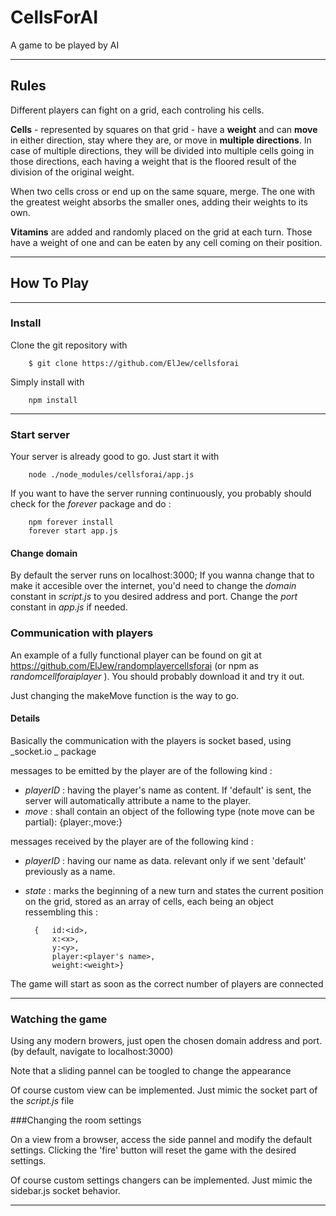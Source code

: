 # CellsForAI

A game to be played by AI

-----------------------------

## Rules

Different players can fight on a grid, each controling his cells.

**Cells** - represented by squares on that grid - have a **weight** and can **move** in either direction,  stay where they are, or move in **multiple directions**. In case of multiple directions, they will be divided into multiple cells going in those directions, each having a weight that is the floored result of the division of the original weight.

When two cells cross or end up on the same square, merge. The one with the greatest weight absorbs the smaller ones, adding their weights to its own.

**Vitamins** are added and randomly placed on the grid at each turn. Those have a weight of one and can be eaten by any cell coming on their position.

---------------------------

## How To Play

----------------------------


### Install

Clone the git repository with

		

		$ git clone https://github.com/ElJew/cellsforai


Simply install with 

		npm install

----------------------------


### Start server

Your server is already good to go. Just start it with 

		node ./node_modules/cellsforai/app.js

If you want to have the server running continuously, you probably should check for the _forever_ package and do :

		npm forever install
		forever start app.js

#### Change domain

By default the server runs on localhost:3000; If you wanna change that to make it accesible over the internet, you'd need to change the _domain_ constant in _script.js_ to you desired address and port. Change the _port_ constant in _app.js_ if needed.

### Communication with players

An example of a fully functional player can be found on git at https://github.com/ElJew/randomplayercellsforai (or npm as _randomcellforaiplayer_ ). You should probably download it and try it out.


Just changing the makeMove function is the way to go.

#### Details

Basically the communication with the players is socket based, using _socket.io _ package

messages to be emitted by the player are of the following kind :

+ _playerID_ : having the player's name as content. If 'default' is sent, the server will automatically attribute a name to the player.
+ _move_ : shall contain an object of the following type (note move can be partial):
		{player:<playername>,move:<moveArray>}

messages received by the player are of the following kind :

+ _playerID_ : having our name as data. relevant only if we sent 'default' previously as a name.
+ _state_ : marks the beginning of a new turn and states the current position on the grid, stored as an array of cells, each being an object ressembling this :

		{	id:<id>,
			x:<x>,
			y:<y>,
			player:<player's name>,
			weight:<weight>}


The game will start as soon as the correct number of players are connected


----------------------------


### Watching the game

Using any modern browers, just open the chosen domain address and port. (by default, navigate to localhost:3000)

Note that a sliding pannel can be toogled to change the appearance

Of course custom view can be implemented. Just mimic the socket part of the _script.js_ file

###Changing the room settings

On a view from a browser, access the side pannel and modify the default settings. Clicking the 'fire' button will reset the game with the desired settings.

Of course custom settings changers can be implemented. Just mimic the sidebar.js socket behavior.


----------------------------






